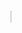 <!DOCTYPE html>
<html>
<body>
<div align="center">
<canvas id="myCanvas" width="300" height="300" style="border:1px solid #d3d3d3;"></canvas>
</div>  
</body>
</html>

